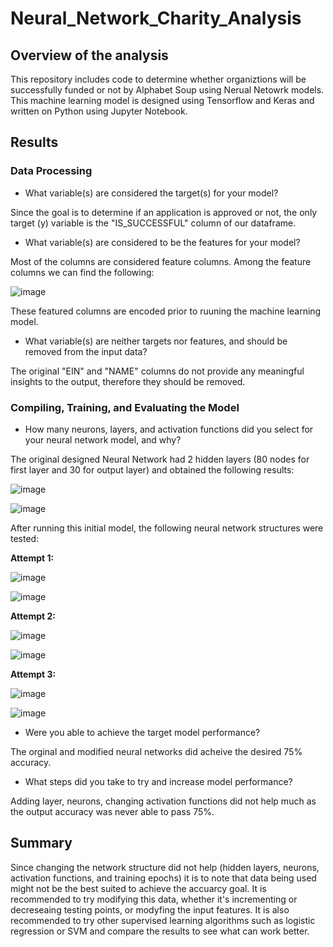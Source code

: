 # Neural_Network_Charity_Analysis

## Overview of the analysis
This repository includes code to determine whether organiztions will be successfully funded or not by Alphabet Soup using Nerual Netowrk models. This machine learning model is designed using Tensorflow and Keras and written on Python using Jupyter Notebook.

## Results

### Data Processing

- What variable(s) are considered the target(s) for your model?

Since the goal is to determine if an application is approved or not, the only target (y) variable is the "IS_SUCCESSFUL" column of our dataframe.

- What variable(s) are considered to be the features for your model?

Most of the columns are considered feature columns. Among the feature columns we can find the following:

![image](https://user-images.githubusercontent.com/20058842/195754605-7d16680c-65f5-4701-b86a-88fa79d003c9.png)


These featured columns are encoded prior to ruuning the machine learning model.

- What variable(s) are neither targets nor features, and should be removed from the input data?

The original "EIN" and "NAME" columns do not provide any meaningful insights to the output, therefore they should be removed.

### Compiling, Training, and Evaluating the Model

- How many neurons, layers, and activation functions did you select for your neural network model, and why?

The original designed Neural Network had 2 hidden layers (80 nodes for first layer and 30 for output layer) and obtained the following results:

![image](https://user-images.githubusercontent.com/20058842/195754796-f5d625dc-c51f-4069-bdc7-1345f81dd734.png)

![image](https://user-images.githubusercontent.com/20058842/195754842-e172f8bf-cacb-4ff6-a82f-d82cea2b8196.png)

After running this initial model, the following neural network structures were tested:

**Attempt 1:**

![image](https://user-images.githubusercontent.com/20058842/195755139-f47d53e5-ab90-49e9-aa13-60b1021834f1.png)

![image](https://user-images.githubusercontent.com/20058842/195755182-c9ad7816-f653-4b87-b0e2-3eba61e83d81.png)

**Attempt 2:**

![image](https://user-images.githubusercontent.com/20058842/195755270-e491a388-a943-4f02-a5a3-1da322cc0a5c.png)

![image](https://user-images.githubusercontent.com/20058842/195755311-15752b63-eae7-48ff-a7ee-43f6358b374f.png)

**Attempt 3:**

![image](https://user-images.githubusercontent.com/20058842/195755391-d5c0fa97-9961-4eca-93c4-bf27697d1a4d.png)

![image](https://user-images.githubusercontent.com/20058842/195755426-9f076d26-4392-40e8-8ce5-fed3a7323b8c.png)

- Were you able to achieve the target model performance?

The orginal and modified neural networks did acheive the desired 75% accuracy. 

- What steps did you take to try and increase model performance?

Adding layer, neurons, changing activation functions did not help much as the output accuracy was never able to pass 75%.

## Summary

Since changing the network structure did not help (hidden layers, neurons, activation functions, and training epochs) it is to note that data being used might not be the best suited to achieve the accuarcy goal. It is recommended to try modifying this data, whether it's incrementing or decreseaing testing points, or modyfing the input features. It is also recommended to try other supervised learning algorithms such as logistic regression or SVM and compare the results to see what can work better.
